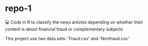 # repo-1
:computer: Code in R to classify the news articles depending on whether their content is about financial fraud or complementary subjects

This project use two data sets: 'Fraud.csv' and 'Nonfraud.csv' 
